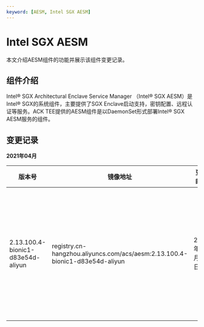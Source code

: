 ```yaml
---
keyword: [AESM, Intel SGX AESM]
---
```


# Intel SGX AESM

本文介绍AESM组件的功能并展示该组件变更记录。

## 组件介绍

Intel® SGX Architectural Enclave Service Manager （Intel® SGX AESM）是Intel® SGX的系统组件，主要提供了SGX Enclave启动支持，密钥配置、远程认证等服务。ACK TEE提供的AESM组件是以DaemonSet形式部署Intel® SGX AESM服务的组件。

## 变更记录

**2021年04月**

|版本号|镜像地址|变更时间|变更内容|变更影响|
|---|----|----|----|----|
|2.13.100.4-bionic1-d83e54d-aliyun|registry.cn-hangzhou.aliyuncs.com/acs/aesm:2.13.100.4-bionic1-d83e54d-aliyun|2021年04月30日|新增Intel® SGX AESM组件，主要提供SGX Enclave启动支持，密钥配置、远程认证等服务。|此次升级不会对业务造成影响。|


